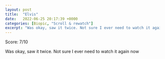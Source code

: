 ```yaml
---
layout: post
title:  "Elvis"
date:   2022-06-25 20:17:39 +0000
categories: [Biopic, "Scroll & rewatch"]
excerpt: "Was okay, saw it twice. Not sure I ever need to watch it again now"
---
```

Score: 7/10

Was okay, saw it twice. Not sure I ever need to watch it again now
